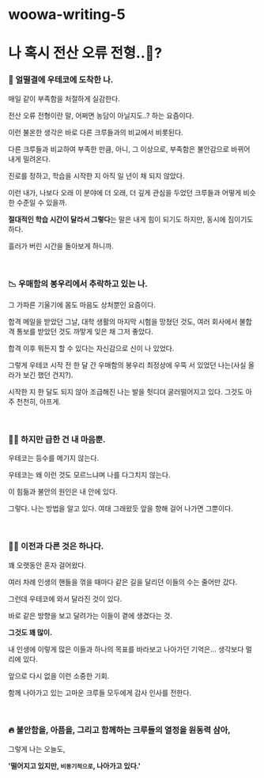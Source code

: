 # woowa-writing-5

# 나 혹시 전산 오류 전형..🤖?


 ### 🎯 얼떨결에 우테코에 도착한 나.
 
 매일 같이 부족함을 처절하게 실감한다.
 
 전산 오류 전형이란 말, 어쩌면 농담이 아닐지도..? 하는 요즘이다.
 
 이런 불온한 생각은 바로 다른 크루들과의 비교에서 비롯된다.
 
 다른 크루들과 비교하여 부족한 만큼, 아니, 그 이상으로, 부족함은 불안감으로 바뀌어 내게 밀려온다.
  
  진로를 정하고, 학습을 시작한 지 아직 일 년이 채 되지 않았다.
  
  이런 내가, 나보다 오래 이 분야에 더 오래, 더 깊게 관심을 두었던 크루들과 어떻게 비슷한 수준일 수 있을까.
  
  **절대적인 학습 시간이 달라서 그렇다**는 말은 내게 힘이 되기도 하지만, 동시에 짐이기도 하다.
  
  흘러가 버린 시간을 돌아보게 하니까.
  
  <br>
  
  ### 📉 우매함의 봉우리에서 추락하고 있는 나.
  
  그 가파른 기울기에 몸도 마음도 상처뿐인 요즘이다. 
  
  합격 메일을 받았던 그날, 대학 생활의 마지막 시험을 망쳤던 것도, 여러 회사에서 불합격 통보를 받았던 것도 까맣게 잊은 채 그저 좋았다. 
  
  합격 이후 뭐든지 할 수 있다는 자신감으로 신이 나 있었다. 
  
  그렇게 우테코 시작 전 한 달 간 우매함의 봉우리 최정상에 우뚝 서 있었던 나는(사실 올라가 보긴 했던 건지?).
  
  시작한 지 한 달도 되지 않아 조급해진 나는 발을 헛디뎌 굴러떨어지고 있다. 그것도 아주 천천히, 아프게.
  
  
  <br>

 ### 🧘‍♂️ 하지만 급한 건 내 마음뿐.
 
 우테코는 등수를 메기지 않는다. 
 
 우테코는 왜 이런 것도 모르느냐며 나를 다그치지 않는다. 
 
 이 힘듦과 불안의 원인은 내 안에 있다. 
 
 그렇다. 나는 방법을 알고 있다. 여태 그래왔듯 앞을 향해 걸어 나가면 그뿐이다.
 
 <br>
 
 ### ☝🏻 이전과 다른 것은 하나다. 
 
 꽤 오랫동안 혼자 걸어왔다.
 
 여러 차례 인생의 핸들을 꺾을 때마다 같은 길을 달리던 이들의 수는 줄어만 갔다.
 
 그런데 우테코에 와서 달라진 것이 있다.
 
 바로 같은 방향을 보고 달려가는 이들이 곁에 생겼다는 것.
 
 **그것도 꽤 많이.**
 
 내 인생에 이렇게 많은 이들과 하나의 목표를 바라보고 나아가던 기억은... 생각보다 멀리에 있다.
 
 앞으로 다시 없을 이런 소중한 기회.
 
 함께 나아가고 있는 고마운 크루들 모두에게 감사 인사를 전한다.
 
 <br>
 
 ### 🔥 불안함을, 아픔을, 그리고 함께하는 크루들의 열정을 원동력 삼아,
 
 그렇게 나는 오늘도,
 
 **'떨어지고 있지만, `비동기적으로`, 나아가고 있다.'**
 
